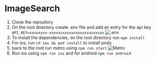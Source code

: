 # ImageSearch

1. Clone the repository
2. On the root directory create .env file and add an entry for the api key
  `API_KEY=xxxxxxxx-xxxxxxxxxxxxxxxxxxxxxxxxx`
  ![.env](https://user-images.githubusercontent.com/112672616/190935022-ef0d303e-d4e0-4a6d-92fb-0b8980a3f38a.png)
3. To install the dependencies, on the root directory run `npm install`
4. For ios, run `cd ios && pod install` to install pods
5. back to the root run metro using `npm run start`
![Metro](https://user-images.githubusercontent.com/112672616/190935009-ff4d38ca-3eea-460f-aefb-9a03b7048734.png)
6. Run ios using `npm run ios` and for android `npm run android`
